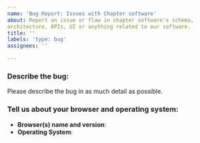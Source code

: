 ```yaml
---
name: 'Bug Report: Issues with Chapter software'
about: Report an issue or flaw in chapter software's schema,
architecture, APIs, UI or anything related to our software.
title: ''
labels: 'type: bug'
assignees: ''

---
```


### Describe the bug:
Please describe the bug in as much detail as possible.


### Tell us about your browser and operating system:
- **Browser(s) name and version**: 
- **Operating System**: 
